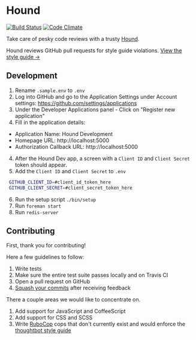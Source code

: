Hound
=====

[![Build Status](https://secure.travis-ci.org/thoughtbot/hound.png)](http://travis-ci.org/thoughtbot/hound?branch=master)
[![Code Climate](https://codeclimate.com/github/thoughtbot/hound.png)](https://codeclimate.com/github/thoughtbot/hound)

Take care of pesky code reviews with a trusty [Hound](http://houndci.com).

Hound reviews GitHub pull requests for style guide violations. [View the style
guide &rarr;](https://github.com/thoughtbot/guides)

Development
-----------

1. Rename `.sample.env` to `.env`
2. Log into GitHub and go to the Application Settings under Account settings:
   https://github.com/settings/applications
3. Under the Developer Applications panel - Click on "Register new application"
4. Fill in the application details:
  * Application Name: Hound Development
  * Homepage URL: http://localhost:5000
  * Authorization Callback URL: http://localhost:5000
4. After the Hound Dev app, a screen with a `Client ID` and `Client Secret`
   token should appear.
5. Add the `Client ID` and `Client Secret` to `.env`

 ```bash
  GITHUB_CLIENT_ID=#client_id_token_here
  GITHUB_CLIENT_SECRET=#client_secret_token_here
 ```

6. Run the setup script `./bin/setup`
7. Run `foreman start`
8. Run `redis-server`

Contributing
------------

First, thank you for contributing!

Here a few guidelines to follow:

1. Write tests
2. Make sure the entire test suite passes locally and on Travis CI
3. Open a pull request on GitHub
4. [Squash your commits](https://github.com/thoughtbot/guides/tree/master/protocol/git#write-a-feature) after receiving feedback

There a couple areas we would like to concentrate on.

1. Add support for JavaScript and CoffeeScript
2. Add support for CSS and SCSS
3. Write [RuboCop](https://github.com/bbatsov/rubocop) cops that don't currently exist and would enforce the [thoughtbot style guide](https://github.com/thoughtbot/guides)
